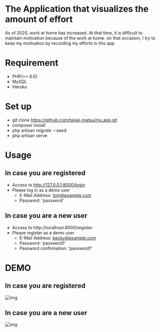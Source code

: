 # The Application that visualizes the amount of effort
As of 2020, work at home has increased. At that time, it is difficult to maintain motivation because of the work at home.
on that occasion, I try to keep my motivation by recording my efforts in this app.

# Requirement
- PHP(>= 6.0)
- MySQL
- Heroku

# Set up
- git clone https://github.com/taisei-matsu/my_app.git
- composer install
- php artisan migrate --seed
- php artisan serve

# Usage
## In case you are registered
- Access to http://127.0.0.1:8000/login
- Please log in as a demo user
  - E-Mail Address: tom@example.com
  - Password: 'password'

## In case you are a new user
- Access to http://localhost:8000/register
- Please register as a demo user
  - E-Mail Address: becky@example.com
  - Password: 'password1'
  - Password confirmation: 'password1'
 
# DEMO
## In case you are registered
![img](https://user-images.githubusercontent.com/65840756/96372096-539a6900-11a0-11eb-85dc-eb4acf6f57e6.gif)

## In case you are a new user
![img](https://user-images.githubusercontent.com/65840756/96372093-4f6e4b80-11a0-11eb-8c5e-c9db8786f0e2.gif)
